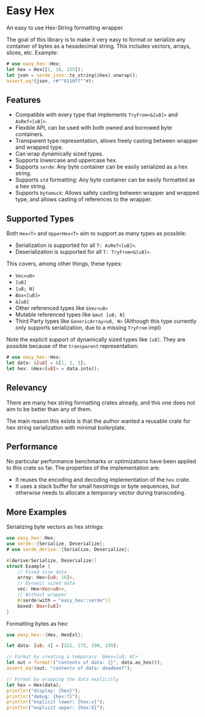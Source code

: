 # Easy Hex

An easy to use Hex-String formatting wrapper.

The goal of this library is to make it very easy to format or serialize any
container of bytes as a hexadecimal string. This includes vectors, arrays,
slices, etc. Example:

```rust
# use easy_hex::Hex;
let hex = Hex([1, 16, 255]);
let json = serde_json::to_string(&hex).unwrap();
assert_eq!(json, r#""0110ff""#);
```

## Features

- Compatible with every type that implements
  `TryFrom<&[u8]>` and `AsRef<[u8]>`.
- Flexible API, can be used with both owned and borrowed byte containers.
- Transparent type representation, allows freely casting between wrapper and
  wrapped type.
- Can wrap dynamically sized types.
- Supports lowercase and uppercase hex.
- Supports `serde`: Any byte container can be easily serialized as
  a hex string.
- Supports `std` formatting: Any byte container can be easily formatted as
  a hex string.
- Supports `bytemuck`: Allows safely casting between wrapper and wrapped type,
  and allows casting of references to the wrapper.

## Supported Types

Both `Hex<T>` and `UpperHex<T>` aim to support as many types as possible:

- Serialization is supported for all `T: AsRef<[u8]>`.
- Deserialization is supported for all `T: TryFrom<&[u8]>`.

This covers, among other things, these types:

- `Vec<u8>`
- `[u8]`
- `[u8; N]`
- `Box<[u8]>`
- `&[u8]`
- Other referenced types like `&Vec<u8>`
- Mutable referenced types like `&mut [u8; N]`
- Third Party types like `GenericArray<u8, N>` (Although this type currently only supports serialization, due to a missing `TryFrom` impl)

Note the explicit support of dynamically sized types like `[u8]`.
They are possible because of the `transparent` representation:

```rust
# use easy_hex::Hex;
let data: &[u8] = &[1, 2, 3];
let hex: &Hex<[u8]> = data.into();
```

## Relevancy

There are many hex string formatting crates already, and this one does
not aim to be better than any of them.

The main reason this exists is that the author wanted a reusable crate
for hex string serialization with minimal boilerplate.

## Performance

No particular performance benchmarks or optimizations have been applied to
this crate so far. The properties of the implementation are:

- It reuses the encoding and decoding implementation of the `hex` crate.
- It uses a stack buffer for small hexstrings or byte sequences, but otherwise
  needs to allocate a temporary vector during transcoding.

## More Examples

Serializing byte vectors as hex strings:

```rust
use easy_hex::Hex;
use serde::{Serialize, Deserialize};
# use serde_derive::{Serialize, Deserialize};

#[derive(Serialize, Deserialize)]
struct Example {
    // Fixed size data
    array: Hex<[u8; 16]>,
    // Dynamic sized data
    vec: Hex<Vec<u8>>,
    // Without wrapper
    #[serde(with = "easy_hex::serde")]
    boxed: Box<[u8]>
}

```

Formatting bytes as hex:

```rust
use easy_hex::{Hex, HexExt};

let data: [u8; 4] = [222, 173, 190, 239];

// Format by creating a temporary `&Hex<[u8; N]>`
let out = format!("contents of data: {}", data.as_hex());
assert_eq!(out, "contents of data: deadbeef");

// Format by wrapping the data explicitly
let hex = Hex(data);
println!("display: {hex}");
println!("debug: {hex:?}");
println!("explicit lower: {hex:x}");
println!("explicit upper: {hex:X}");
```
